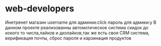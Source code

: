 # web-developers
Инетренет магазин 
username для админки:click
пароль для адмики:y
В данном проекте реализованны автомотическое система скидок до кокого то числа,лайков и дизлайков,так же есть своя CRM система, верификация почты, сброс пароля и карзинация продуктов  
